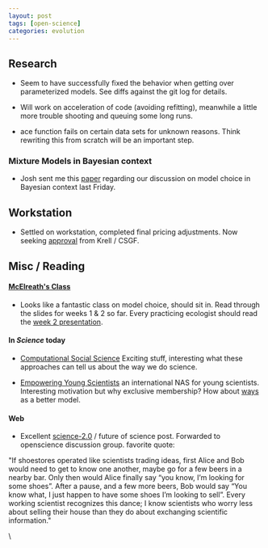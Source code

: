 ```yaml
---
layout: post
tags: [open-science]
categories: evolution
---
```






 





Research
--------

-   Seem to have successfully fixed the behavior when getting over
    parameterized models. See diffs against the git log for details.

-   Will work on acceleration of code (avoiding refitting), meanwhile a
    little more trouble shooting and queuing some long runs.

-   ace function fails on certain data sets for unknown reasons. Think
    rewriting this from scratch will be an important step.

### Mixture Models in Bayesian context

-   Josh sent me this
    [paper](http://www.jstor.org/stable/3085902 "http://www.jstor.org/stable/3085902")
    regarding our discussion on model choice in Bayesian context last
    Friday.

Workstation
-----------

-   Settled on workstation, completed final pricing adjustments. Now
    seeking
    [approval](/images/e/e7/Myworkstation.pdf "Myworkstation.pdf") from
    Krell / CSGF.

Misc / Reading
--------------

#### [McElreath's Class](http://xcelab.net/rm/?p=432 "http://xcelab.net/rm/?p=432")

-   Looks like a fantastic class on model choice, should sit in. Read
    through the slides for weeks 1 & 2 so far. Every practicing
    ecologist should read the [week 2
    presentation](http://xcelab.net/rm/wp-content/uploads/2010/03/week2.pdf "http://xcelab.net/rm/wp-content/uploads/2010/03/week2.pdf").

#### In *Science* today

-   [Computational Social
    Science](http://hdl.handle.net/10.1126/science.1167742 "doi:10.1126/science.1167742")
    Exciting stuff, interesting what these approaches can tell us about
    the way we do science.

-   [Empowering Young
    Scientists](http://hdl.handle.net/10.1126/science.1185745 "doi:10.1126/science.1185745")
    an international NAS for young scientists. Interesting motivation
    but why exclusive membership? How about
    [ways](http://ways.org/ "http://ways.org/") as a better model.

#### Web

-   Excellent
    [science-2.0](http://michaelnielsen.org/blog/the-future-of-science-2/ "http://michaelnielsen.org/blog/the-future-of-science-2/")
    / future of science post. Forwarded to openscience discussion group.
    favorite quote:

"If shoestores operated like scientists trading ideas, first Alice and
Bob would need to get to know one another, maybe go for a few beers in a
nearby bar. Only then would Alice finally say “you know, I’m looking for
some shoes”. After a pause, and a few more beers, Bob would say “You
know what, I just happen to have some shoes I’m looking to sell”. Every
working scientist recognizes this dance; I know scientists who worry
less about selling their house than they do about exchanging scientific
information."

\

